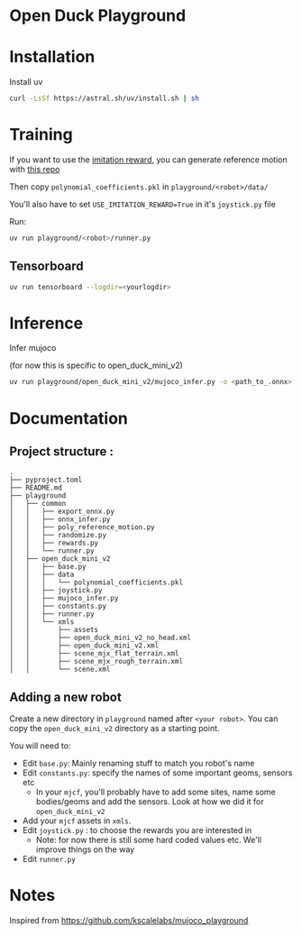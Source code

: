 # Open Duck Playground

# Installation 

Install uv

```bash
curl -LsSf https://astral.sh/uv/install.sh | sh
```

# Training

If you want to use the [imitation reward](https://la.disneyresearch.com/wp-content/uploads/BD_X_paper.pdf), you can generate reference motion with [this repo](https://github.com/apirrone/Open_Duck_reference_motion_generator)

Then copy `polynomial_coefficients.pkl` in `playground/<robot>/data/`

You'll also have to set `USE_IMITATION_REWARD=True` in it's `joystick.py` file

Run: 

```bash
uv run playground/<robot>/runner.py 
```

## Tensorboard

```bash
uv run tensorboard --logdir=<yourlogdir>
```

# Inference 

Infer mujoco

(for now this is specific to open_duck_mini_v2)

```bash
uv run playground/open_duck_mini_v2/mujoco_infer.py -o <path_to_.onnx> (-k)
```

# Documentation

## Project structure : 

```
.
├── pyproject.toml
├── README.md
├── playground
│   ├── common
│   │   ├── export_onnx.py
│   │   ├── onnx_infer.py
│   │   ├── poly_reference_motion.py
│   │   ├── randomize.py
│   │   ├── rewards.py
│   │   └── runner.py
│   ├── open_duck_mini_v2
│   │   ├── base.py
│   │   ├── data
│   │   │   └── polynomial_coefficients.pkl
│   │   ├── joystick.py
│   │   ├── mujoco_infer.py
│   │   ├── constants.py
│   │   ├── runner.py
│   │   └── xmls
│   │       ├── assets
│   │       ├── open_duck_mini_v2_no_head.xml
│   │       ├── open_duck_mini_v2.xml
│   │       ├── scene_mjx_flat_terrain.xml
│   │       ├── scene_mjx_rough_terrain.xml
│   │       └── scene.xml
```

## Adding a new robot

Create a new directory in `playground` named after `<your robot>`. You can copy the `open_duck_mini_v2` directory as a starting point.

You will need to:
- Edit `base.py`: Mainly renaming stuff to match you robot's name
- Edit `constants.py`: specify the names of some important geoms, sensors etc
  - In your `mjcf`, you'll probably have to add some sites, name some bodies/geoms and add the sensors. Look at how we did it for `open_duck_mini_v2`
- Add your `mjcf` assets in `xmls`. 
- Edit `joystick.py` : to choose the rewards you are interested in
  - Note: for now there is still some hard coded values etc. We'll improve things on the way
- Edit `runner.py`



# Notes

Inspired from https://github.com/kscalelabs/mujoco_playground